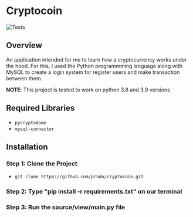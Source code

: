 # Cryptocoin

![Tests](https://github.com/pr5do/cryptocoin/actions/workflows/tests.yml/badge.svg)

## Overview

An application intended for me to learn how a cryptocurrency works under the hood. For this, I used the Python programmming language along with MySQL to create a login system for register users and make transaction between them. 

**NOTE**: This project is tested to work on python 3.8 and 3.9 versions

## Required Libraries

- `pycryptodome`
- `mysql-connector`

## Installation

### Step 1: Clone the Project
- `git clone https://github.com/pr5do/cryptocoin.git`

### Step 2: Type "pip install -r requirements.txt" on our terminal

### Step 3: Run the source/view/main.py file






